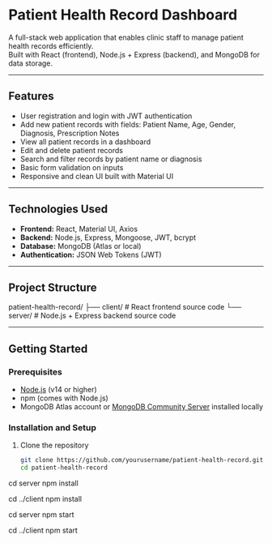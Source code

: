 # Patient Health Record Dashboard

A full-stack web application that enables clinic staff to manage patient health records efficiently.  
Built with React (frontend), Node.js + Express (backend), and MongoDB for data storage.

---

## Features

- User registration and login with JWT authentication
- Add new patient records with fields: Patient Name, Age, Gender, Diagnosis, Prescription Notes
- View all patient records in a dashboard
- Edit and delete patient records
- Search and filter records by patient name or diagnosis
- Basic form validation on inputs
- Responsive and clean UI built with Material UI

---

## Technologies Used

- **Frontend:** React, Material UI, Axios
- **Backend:** Node.js, Express, Mongoose, JWT, bcrypt
- **Database:** MongoDB (Atlas or local)
- **Authentication:** JSON Web Tokens (JWT)

---

## Project Structure

patient-health-record/
├── client/ # React frontend source code
└── server/ # Node.js + Express backend source code

---

## Getting Started

### Prerequisites

- [Node.js](https://nodejs.org/) (v14 or higher)
- npm (comes with Node.js)
- MongoDB Atlas account or [MongoDB Community Server](https://www.mongodb.com/try/download/community) installed locally

### Installation and Setup

1. Clone the repository
   ```bash
   git clone https://github.com/yourusername/patient-health-record.git
   cd patient-health-record
   ```

cd server
npm install

cd ../client
npm install

cd server
npm start

cd ../client
npm start
